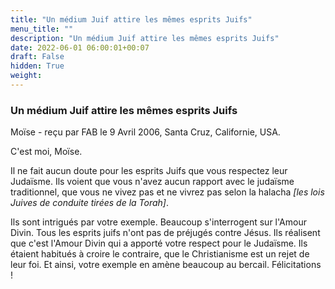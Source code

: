 ```yaml
---
title: "Un médium Juif attire les mêmes esprits Juifs"
menu_title: ""
description: "Un médium Juif attire les mêmes esprits Juifs"
date: 2022-06-01 06:00:01+00:07
draft: False
hidden: True
weight:
---
```

### Un médium Juif attire les mêmes esprits Juifs

Moïse - reçu par FAB le 9 Avril 2006, Santa Cruz, Californie, USA.

C'est moi, Moïse.

Il ne fait aucun doute pour les esprits Juifs que vous respectez leur Judaïsme. Ils voient que vous n'avez aucun rapport avec le judaïsme traditionnel, que vous ne vivez pas et ne vivrez pas selon la halacha *[les lois Juives de conduite tirées de la Torah]*.

Ils sont intrigués par votre exemple. Beaucoup s'interrogent sur l'Amour Divin. Tous les esprits juifs n'ont pas de préjugés contre Jésus. Ils réalisent que c'est l'Amour Divin qui a apporté votre respect pour le Judaïsme. Ils étaient habitués à croire le contraire, que le Christianisme est un rejet de leur foi. Et ainsi, votre exemple en amène beaucoup au bercail. Félicitations !
